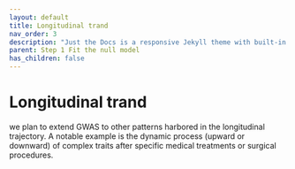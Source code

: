 ```yaml
---
layout: default
title: Longitudinal trand
nav_order: 3
description: "Just the Docs is a responsive Jekyll theme with built-in search that is easily customizable and hosted on GitHub Pages."
parent: Step 1 Fit the null model
has_children: false
---
```


<head>
    <script src="https://cdn.mathjax.org/mathjax/latest/MathJax.js?config=TeX-AMS-MML_HTMLorMML" type="text/javascript"></script>
    <script type="text/x-mathjax-config">
        MathJax.Hub.Config({
            tex2jax: {
            skipTags: ['script', 'noscript', 'style', 'textarea', 'pre'],
            inlineMath: [['$','$']]
            }
        });
    </script>
</head>

# **Longitudinal trand**

we plan to extend GWAS to other patterns harbored in the longitudinal trajectory. A notable example is the dynamic process (upward or downward) of complex traits after specific medical treatments or surgical procedures.
